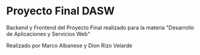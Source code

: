 # Proyecto Final DASW
Backend y Frontend del Proyecto Final realizado para la materia "Desarrollo de Aplicaciones y Servicios Web"

Realizado por Marco Albanese y Dion Rizo Velarde
